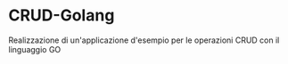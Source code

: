 # CRUD-Golang
Realizzazione di un'applicazione d'esempio per le operazioni CRUD con il linguaggio GO
